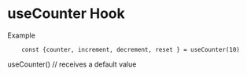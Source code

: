 # useCounter Hook

Example

```
    const {counter, increment, decrement, reset } = useCounter(10)
```

useCounter() // receives a default value
